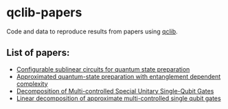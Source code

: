 # qclib-papers
Code and data to reproduce results from papers using [qclib](https://github.com/qclib/qclib).

## List of papers:
- [Configurable sublinear circuits for quantum state preparation](bdsp/README.md)
- [Approximated quantum-state preparation with entanglement dependent complexity](lrsp_baa/README.md)
- [Decomposition of Multi-controlled Special Unitary Single-Qubit Gates](mcsu2/README.md)
- [Linear decomposition of approximate multi-controlled single qubit gates](approximate_mc_gate/README.md)
